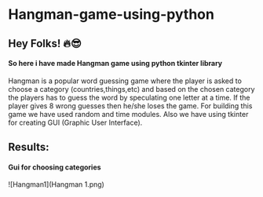 # Hangman-game-using-python
## Hey Folks! 🔥😎
#### So here i have made Hangman game using python tkinter library
Hangman is a popular word guessing game where the player is asked to choose a category (countries,things,etc) and based on the chosen category the players has to guess the word by speculating one letter at a time. If the player gives 8 wrong guesses then he/she loses the game. For building this game we have used  random and time modules. Also we have using tkinter for creating GUI (Graphic User Interface).

## Results:
#### Gui for choosing categories
![Hangman1](Hangman 1.png)

